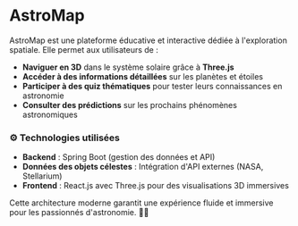 # AstroMap

AstroMap est une plateforme éducative et interactive dédiée à l'exploration spatiale. Elle permet aux utilisateurs de :  

- **Naviguer en 3D** dans le système solaire grâce à **Three.js**  
- **Accéder à des informations détaillées** sur les planètes et étoiles  
- **Participer à des quiz thématiques** pour tester leurs connaissances en astronomie  
- **Consulter des prédictions** sur les prochains phénomènes astronomiques  

### ⚙️ Technologies utilisées  

- **Backend** : Spring Boot (gestion des données et API)  
- **Données des objets célestes** : Intégration d'API externes (NASA, Stellarium)  
- **Frontend** : React.js avec Three.js pour des visualisations 3D immersives  

Cette architecture moderne garantit une expérience fluide et immersive pour les passionnés d'astronomie. 🚀🌌  
